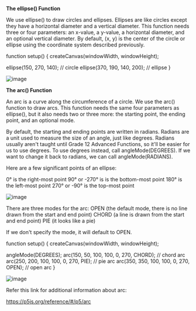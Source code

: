 **The ellipse() Function**

We use ellipse() to draw circles and ellipses. Ellipses are like circles except they have a horizontal diameter and a vertical diameter. This function needs three or four parameters: an x-value, a y-value, a horizontal diameter, and an optional vertical diameter. By default, (x, y) is the center of the circle or ellipse using the coordinate system described previously.

function setup() {
  createCanvas(windowWidth, windowHeight);

  ellipse(150, 270, 140); // circle
  ellipse(370, 190, 140, 200); // ellipse
}

![image](https://github.com/Sshiril/Javascript/assets/113382540/ae7f007e-b7b5-4500-b8ac-a95899a551f3)


**The arc() Function**

An arc is a curve along the circumference of a circle. We use the arc() function to draw arcs. This function needs the same four parameters as ellipse(), but it also needs two or three more: the starting point, the ending point, and an optional mode.

By default, the starting and ending points are written in radians. Radians are a unit used to measure the size of an angle, just like degrees. Radians usually aren't taught until Grade 12 Advanced Functions, so it'll be easier for us to use degrees. To use degrees instead, call angleMode(DEGREES). If we want to change it back to radians, we can call angleMode(RADIANS).

Here are a few significant points of an ellipse:

0° is the right-most point
90° or -270° is is the bottom-most point
180° is the left-most point
270° or -90° is the top-most point



![image](https://github.com/Sshiril/Javascript/assets/113382540/ad43e6ec-c18c-4a03-8916-5942865d6555)



There are three modes for the arc:
OPEN (the default mode, there is no line drawn from the start and end point)
CHORD (a line is drawn from the start and end point)
PIE (it looks like a pie)

If we don't specify the mode, it will default to OPEN.

function setup() {
  createCanvas(windowWidth, windowHeight);

  angleMode(DEGREES);
  arc(150, 50, 100, 100, 0, 270, CHORD); // chord arc
  arc(250, 200, 100, 100, 0, 270, PIE); // pie arc
  arc(350, 350, 100, 100, 0, 270, OPEN); // open arc
}

![image](https://github.com/Sshiril/Javascript/assets/113382540/3d930f66-c2d7-4299-a55c-1537ba6fec10)



Refer this link for additional information about arc: 

https://p5js.org/reference/#/p5/arc

